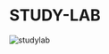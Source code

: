 # STUDY-LAB

![studylab](https://github.com/Satyam19711/STUDY-LAB/assets/119348703/dbc0134e-3dd7-4d83-a62b-dd6f213910cc)
